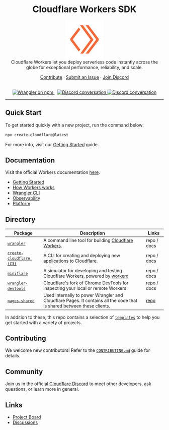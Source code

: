 <h1 align="center">Cloudflare Workers SDK</h1>

<p align="center">
<img src="cloudflare-workers-outline.png" alt="workers-logo" width="120px" height="120px"/>
  <br>
  Cloudflare Workers let you deploy serverless code instantly across the globe for exceptional performance, reliability, and scale.
  <br>
</p>

<p align="center">
  <a href="CONTRIBUTING.md">Contribute</a>
  ·
  <a href="https://github.com/cloudflare/workers-sdk/issues">Submit an Issue</a>
  ·
  <a href="https://discord.cloudflare.com/">Join Discord</a>
  <br>
  <br>
</p>

<p align="center">
  <a href="https://www.npmjs.com/wrangler/">
    <img src="https://img.shields.io/npm/v/wrangler.svg?logo=npm&logoColor=fff&label=NPM+package&color=limegreen" alt="Wrangler on npm" />
  </a>&nbsp;
  <a href="https://discord.cloudflare.com/">
    <img src="https://img.shields.io/discord/595317990191398933.svg?logo=discord&logoColor=fff&label=Discord&color=7389d8" alt="Discord conversation" />
  </a>
  <a href="https://twitter.com/CloudflareDev">
    <img src="https://img.shields.io/twitter/follow/cloudflaredev" alt="Discord conversation" />
  </a>
</p>

<hr>

## Quick Start

To get started quickly with a new project, run the command below:

```bash
npx create-cloudflare@latest
```

For more info, visit our [Getting Started](https://developers.cloudflare.com/workers/get-started/guide/) guide.

## Documentation

Visit the official Workers documentation [here](https://developers.cloudflare.com/workers/).

- [Getting Started](https://developers.cloudflare.com/workers/get-started/guide/)
- [How Workers works](https://developers.cloudflare.com/workers/reference/how-workers-works/)
- [Wrangler CLI](https://developers.cloudflare.com/workers/wrangler/)
- [Observability](https://developers.cloudflare.com/workers/observability/)
- [Platform](https://developers.cloudflare.com/workers/platform/)

## Directory

| Package   |      Description      |  Links |
|----------|-------------|------|
| [`wrangler`](https://github.com/cloudflare/workers-sdk/tree/main/packages/wrangler) |  A command line tool for building [Cloudflare Workers](https://workers.cloudflare.com/). | repo / docs |
| [`create-cloudflare (C3)`](https://github.com/cloudflare/workers-sdk/tree/main/packages/create-cloudflare) | A CLI for creating and deploying new applications to Cloudflare. | repo / docs |
| [`miniflare`](https://github.com/cloudflare/workers-sdk/tree/main/packages/wrangler-devtools) | A simulator for developing and testing Cloudflare Workers, powered by [workerd](https://github.com/cloudflare/workerd) | repo / docs |
| [`wrangler-devtools`](https://github.com/cloudflare/workers-sdk/tree/main/packages/wrangler-devtools) | Cloudflare's fork of Chrome DevTools for inspecting your local or remote Workers | repo / docs |
| [`pages-shared`](https://github.com/cloudflare/workers-sdk/tree/main/packages/pages-shared) | Used internally to power Wrangler and Cloudflare Pages. It contains all the code that is shared between these clients. | [repo](https://github.com/cloudflare/workers-sdk/tree/main/packages/pages-shared) |

In addition to these, this repo contains a selection of [`templates`](https://github.com/cloudflare/workers-sdk/tree/main/templates) to help you get started with a variety of projects.

## Contributing

We welcome new contributors! Refer to the [`CONTRIBUTING.md`](/CONTRIBUTING.md) guide for details.

## Community

Join us in the official [Cloudflare Discord](https://discord.cloudflare.com/) to meet other developers, ask questions, or learn more in general.

## Links

- [Project Board](https://github.com/orgs/cloudflare/projects/1)
- [Discussions](https://github.com/cloudflare/workers-sdk/discussions)
